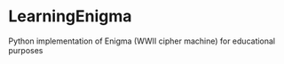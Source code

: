 LearningEnigma
==============

Python implementation of Enigma (WWII cipher machine) for educational purposes


